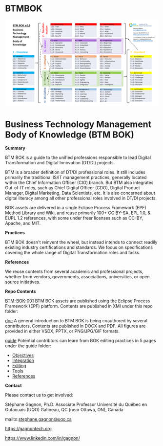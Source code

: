 # BTMBOK

![BTM BOK Outlline](BTM-BOK-Outline-v4-diagram.png "BTM BOK Outlline")




Business Technology Management Body of Knowledge (BTM BOK)
============================================================

**Summary**

BTM BOK is a guide to the unified professions responsible to lead Digital Transformation and Digital Innovation (DT/DI) projects. 

BTM is a broader definition of DT/DI professional roles. It still includes primarily the traditional IS/IT management practices, generally located within the Chief Information Officer (CIO) branch. But BTM also integrates Out-of-IT roles, such as Chief Digital Officer (CDO), Digital Product Manager, Digital Marketing, Data Scientists, etc. It is also concerned about digital literacy among all other professional roles involved in DT/DI projects.

BOK assets are delivered in a single Eclipse Process Framework (EPF) Method Library and Wiki, and reuse primarily 100+ CC BY-SA, EPL 1.0, & EUPL 1.2 references, with some under freer licenses such as CC-BY, Apache, and MIT.

**Practices**

BTM BOK doesn't reinvent the wheel, but instead intends to connect readily existing industry certifications and standards. We focus on specifications covering the whole range of Digital Transformation roles and tasks.

**References**

We reuse contents from several academic and professional projects, whether from vendors, governments, associations, universities, or open source initiatives.

**Repo Contents**

[BTM-BOK-001](BTM-BOK-001)
BTM BOK assets are published using the Eclipse Process Framework (EPF) platform. Contents are published in XMI under this repo folder:

[doc](doc)
A general introduction to BTM BOK is being coauthored by several contributors. Contents are published in DOCX and PDF. All figures are provided in either VSDX, PPTX, or PNG/JPG/GIF formats.

[guide](guide)
Potential contribtors can learn from BOK editing practices in 5 pages under the guide folder:
- [Objectives](guide/objectives.md)
- [Integration](guide/integration.md)
- [Editing](guide/editing.md)
- [Tools](guide/tools.md)
- [References](guide/references.md)

**Contact**

Please contact us to get involved:

Stéphane Gagnon, Ph.D.
Associate Professor
Université du Québec en Outaouais (UQO)
Gatineau, QC (near Ottawa, ON), Canada

mailto:stephane.gagnon@uqo.ca

https://gagnontech.org

https://www.linkedin.com/in/gagnon/





